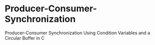 # Producer-Consumer-Synchronization
Producer-Consumer Synchronization Using Condition Variables and a Circular Buffer in C
